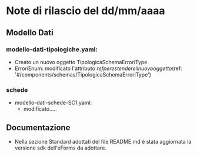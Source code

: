 # Note di rilascio del dd/mm/aaaa



## Modello Dati


### modello-dati-tipologiche.yaml:

  * Creato un nuovo oggetto TipologicaSchemaErroriType
  * ErroriEnum: modificato l'attributo $ref per estendere il nuovo oggetto ($ref: '#/components/schemas/TipologicaSchemaErroriType')
    
### schede

* modello-dati-schede-SC1.yaml:
  * modificato.....

## Documentazione

* Nella sezione Standard adottati del file README.md è stata aggiornata la versione sdk dell'eForms da adottare.

